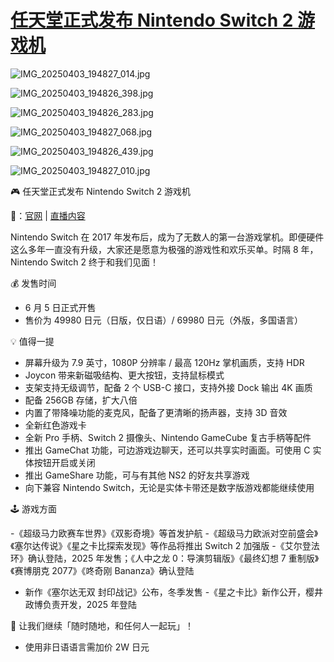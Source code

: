 # [任天堂正式发布 Nintendo Switch 2 游戏机](https://github.com/myogg/Gitblog/issues/81)

![IMG_20250403_194827_014.jpg](https://i.829259.xyz/api/cfile/AgACAgUAAx0ER6IxDQACTgRn7nYkPH02q5GdFzYnm1LsD_9PQwACmsExG-mrcVebCsaUNpfNpwEAAwIAA3kAAzYE)

<!--more-->

![IMG_20250403_194826_398.jpg](https://i.829259.xyz/api/cfile/AgACAgUAAx0ER6IxDQACTgVn7nYomM15qIMFrb3Vb2vrG_5_tAACm8ExG-mrcVdNDaNF4pCsFgEAAwIAA3kAAzYE)

![IMG_20250403_194826_283.jpg](https://i.829259.xyz/api/cfile/AgACAgUAAx0ER6IxDQACTgZn7nYraz45hJzpbjgoQV8h1igilgACnMExG-mrcVd8H7mrnS-VkgEAAwIAA3kAAzYE)

![IMG_20250403_194827_068.jpg](https://i.829259.xyz/api/cfile/AgACAgUAAx0ER6IxDQACTgdn7nYufAvNQu7KVkyLz9R14n8RtQACncExG-mrcVcr1CAbeZBThQEAAwIAA3kAAzYE)

![IMG_20250403_194826_439.jpg](https://i.829259.xyz/api/cfile/AgACAgUAAx0ER6IxDQACTghn7nYxMUkZqTm0oCLa6M3iI9JA1gACnsExG-mrcVfNaEAY-NkhVwEAAwIAA3kAAzYE)

![IMG_20250403_194827_010.jpg](https://i.829259.xyz/api/cfile/AgACAgUAAx0ER6IxDQACTgln7nY02M4hb20GIM9dkxXtysd-MwACn8ExG-mrcVdbyJSgcvuuvwEAAwIAA3kAAzYE)

🎮 任天堂正式发布 Nintendo Switch 2 游戏机

🔗：[官网](https://www.nintendo.com/successor/ja-jp/index.html) | [直播内容](https://www.youtube.com/watch?v=nkaodTSlhbU)

Nintendo Switch 在 2017 年发布后，成为了无数人的第一台游戏掌机。即便硬件这么多年一直没有升级，大家还是愿意为极强的游戏性和欢乐买单。时隔 8 年，Nintendo Switch 2 终于和我们见面！

💰 发售时间

- 6 月 5 日正式开售
- 售价为 49980 日元（日版，仅日语）/ 69980 日元（外版，多国语言）

💡 值得一提

- 屏幕升级为 7.9 英寸，1080P 分辨率 / 最高 120Hz 掌机画质，支持 HDR
- Joycon 带来新磁吸结构、更大按钮，支持鼠标模式
- 支架支持无级调节，配备 2 个 USB-C 接口，支持外接 Dock 输出 4K 画质
- 配备 256GB 存储，扩大八倍
- 内置了带降噪功能的麦克风，配备了更清晰的扬声器，支持 3D 音效
- 全新红色游戏卡
- 全新 Pro 手柄、Switch 2 摄像头、Nintendo GameCube 复古手柄等配件
- 推出 GameChat 功能，可边游戏边聊天，还可以共享实时画面。可使用 C 实体按钮开启或关闭
- 推出 GameShare 功能，可与有其他 NS2 的好友共享游戏
- 向下兼容 Nintendo Switch，无论是实体卡带还是数字版游戏都能继续使用

🕹 游戏方面

-《超级马力欧赛车世界》《双影奇境》等首发护航
-《超级马力欧派对空前盛会》《塞尔达传说》《星之卡比探索发现》等作品将推出 Switch 2 加强版
-《艾尔登法环》确认登陆，2025 年发售；《人中之龙 0：导演剪辑版》《最终幻想 7 重制版》《赛博朋克 2077》《咚奇刚 Bananza》确认登陆
- 新作《塞尔达无双 封印战记》公布，冬季发售
-《星之卡比》新作公开，樱井政博负责开发，2025 年登陆

🥳 让我们继续「随时随地，和任何人一起玩」！

* 使用非日语语言需加价 2W 日元
